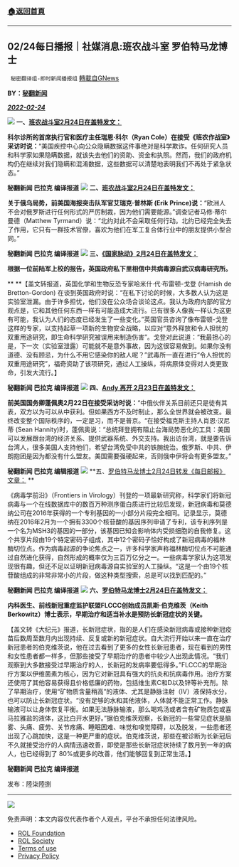 ###  [:house:返回首頁](https://github.com/ourhimalayas/txt)
---


## 02/24每日播报｜社媒消息:班农战斗室 罗伯特马龙博士
` 秘密翻译组-即时新闻播报组` [轉載自GNews](https://gnews.org/zh-hans/2058210/)

**BY：[秘翻新闻](https://gtv.org/broadcast/watch/6216d84c08ba8a07b1a26291)**

***[2022-02-24](https://gtv.org/broadcast/watch/6216d84c08ba8a07b1a26291)***


![](https://assets.gnews.org/wp-content/uploads/2022/02/1-367.jpg)
**一、[班农战斗室2月24日在盖特发文：](https://gettr.com/post/pwd8b10c09)**

**科尔诊所的首席执行官和医疗主任瑞恩·科尔（Ryan Cole）在接受《班农作战室》采访时说：**“美国疾控中心向公众隐瞒数据这件事绝对是科学欺诈。任何研究人员和科学家如果隐瞒数据，就该失去他们的资助、资金和执照。然而，我们的政府机构仍在继续对我们隐瞒和混淆数据，这些数据可以清楚地表明我们不再处于紧急状态。”

**秘翻新闻 巴拉克 编译报道**
![](https://assets.gnews.org/wp-content/uploads/2022/02/2-103.jpg)
**二、**[**班农战斗室2月24日在盖特发文：**](https://gettr.com/post/pwdjr124d1)

**关于俄乌局势，前美国海报突击队军官艾瑞克·普林斯 (Erik Prince)说：**“欧洲人不会对俄罗斯进行任何形式的严厉制裁，因为他们需要能源。”调查记者马修·蒂尔曼德（Matthew Tyrmand）说：“北约对此不会采取任何行动。北约已经完全失去了作用，它只有一群技术官僚，喜欢为他们在军工复合体行业中的朋友提供小型合同。”

**秘翻新闻 巴拉克 编译报道**
![](https://assets.gnews.org/wp-content/uploads/2022/02/3-79.jpg)
**三、[《国家脉动》2月24日在盖特发文：](https://gettr.com/post/pwd0mk5f83)**

**根据一位前陆军上校的报告，英国政府私下里相信中共病毒源自武汉病毒研究所。**

** **【盖文转报道，英国化学和生物反恐专家哈米什·代·布雷顿-戈登 (Hamish de Bretton-Gordon) 在谈到英国政府时说：“在私下讨论的时候，大多数人认为这是实验室泄漏。由于许多担忧，他们没在公众场合谈论这点。我认为政府内部的官方观点是，它和其他任何东西一样有可能造成大流行。已有很多人像我一样认为这更有可能，我认为人们的态度已经发生了一些变化。”英国官员咨询了像布雷顿-戈登这样的专家，以支持起草一项新的生物安全战略，以应对“意外释放和令人担忧的双重用途研究，即生命科学研究被误用来制造伤害”。戈登对此说道：“我最担心的是，下一次（实验室泄露）可能就不是意外事故，因为这很容易做到。如果你没有道德、没有顾忌，为什么不用它感染你的敌人呢？”武毒所一直在进行“令人担忧的双重用途研究”，福奇资助了该项研究，通过人工操纵，将病原体变得对人类更致命，引发大流行。】

**秘翻新闻 巴拉克 编译报道**
![](https://assets.gnews.org/wp-content/uploads/2022/02/4-52.jpg)
**四、**[**Andy 再开 2月23日在盖特发文：**](https://gettr.com/post/pwae8d520d)

**前美国国务卿蓬佩奥2月22日在接受采访时说：**“中俄伙伴关系目前还只是徒有其表，双方以为可以从中获利。但如果西方不及时制止，那么全世界就会被改变。最终改变整个国际秩序的，一定是习，而不是普京。“在接受福克斯主持人肖恩·汉尼蒂 (Sean Hannity)时，蓬佩奥说：“总统拜登拥有阻止台海局势恶化的工具：美国可以发展跟台湾的经济关系、提供武器系统、外交支持。我出访台湾，就是要告诉台湾人，很多美国人支持他们，希望台湾免受中共的铁腕统治。俄罗斯、中共、伊朗抱团是因为都没有什么盟友。美国需要强硬起来，否则俄中伊将会有更多盟友。”

**秘翻新闻 巴拉克 编辑报道**
![](https://assets.gnews.org/wp-content/uploads/2022/02/5-44.jpg)
**五、[罗伯特马龙博士2月24日转发《每日邮报》文章：](https://gettr.com/post/pwfmr4c779) **

《病毒学前沿》（Frontiers in Virology）刊登的一项最新研究称，科学家们将新冠病毒与一个在线数据库中的数百万种测序蛋白质进行比较后发现，新冠病毒和莫德纳公司在2016年获得的一个专利基因的一小部分片段完全相同。记录显示，莫德纳在2016年2月为一个拥有3300个核苷酸的基因序列申请了专利，该专利序列是一个名为MSH3的基因的一部分，该基因已知会影响体内受损细胞的自我修复。这个共享片段由19个特定密码子组成，其中12个密码子恰好构成了新冠病毒的福林酶切位点。作为病毒起源的争论焦点之一，许多科学家声称福林酶切位点不可能通过自然进化获得，自然形成的概率仅为三百万亿分之一。一些病毒学家认为这项发现很有趣，但还不足以证明新冠病毒源自实验室的人工操纵。“这是一个由19个核苷酸组成的非常非常小的片段，做这种类型搜索，总是可以找到匹配的。”

**秘翻新闻 巴拉克 编译报道**
![](https://assets.gnews.org/wp-content/uploads/2022/02/6-38.jpg)
**六、[罗伯特马龙博士2月24日在盖特发文：](https://gettr.com/post/pwequa2043)**

**内科医生、前线新冠重症监护联盟FLCCC创始成员凯斯·伯克维茨（Keith Berkowitz）博士表示，早期治疗和适当补水是预防长新冠症状的关键。**

【盖文转《大纪元》报道，长新冠症状，指的是人们在感染新冠病毒或接种新冠疫苗后数周至数月内出现持续、反复或新的新冠症状。自大流行开始以来一直在治疗新冠患者的伯克维茨说，他在过去看到了更多的女性长新冠患者，现在看到的男性和女性患者都一样多，但那些接受了早期治疗的患者中较少人出现此情况。“我们观察到大多数接受过早期治疗的人，长新冠的发病率要低得多。”FLCCC的早期治疗方案以伊维菌素为核心，因为它对新冠具有强大的抗炎和抗病毒作用。治疗方案还使用了其他容易获得且价格低廉的药物，包括维生素C和D以及锌等补充剂。除了早期治疗，使用“矿物质含量稍高”的液体、尤其是静脉注射（IV）液保持水分，也可以防止长新冠症状。“没有足够的水和其他液体，人体就不能正常工作。静脉输液可以让身体恢复平衡。如果无法静脉输液，那么喝鸡汤或者含有矿物质包或喜马拉雅盐的液体，这比白开水更好。”据伯克维茨观察，长新冠的一些常见症状是脑雾、头痛、疲劳、关节疼痛、睡眠困难、味觉和嗅觉障碍，以及脱发，一些患者还出现了心跳加快，这是一种更严重的症状。伯克维茨说，那些在被诊断为长新冠后不久就接受治疗的人病情迅速改善，即使是那些长新冠症状持续了数月到一年的病人，也已经得到了 80%或更多的改善，他们能够回复到正常生活。】

**秘翻新闻 巴拉克 编译报道**

发布：陸柒陸捌

* * *
![](https://assets.gnews.org/wp-content/uploads/2022/02/1-321.jpg)
 

免责声明：本文内容仅代表作者个人观点，平台不承担任何法律风险。

- [ROL Foundation](https://rolfoundation.org/)
- [ROL Society](https://rolsociety.org/)
- [Terms of use](https://gnews.org/terms-of-use-3/)
- [Privacy Policy](https://gnews.org/privacy-policy/)
